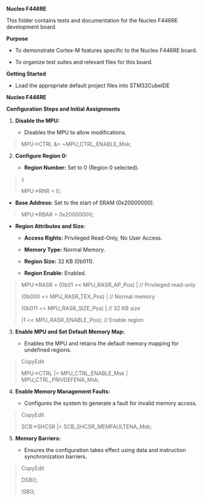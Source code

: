 **Nucleo F446RE**

This folder contains tests and documentation for the Nucleo F446RE
development board.

**Purpose**

-   To demonstrate Cortex-M features specific to the Nucleo F446RE
    board.

-   To organize test suites and relevant files for this board.

**Getting Started**

-   Load the appropriate default project files into STM32CubeIDE

**Nucleo F446RE**

**Configuration Steps and Initial Assignments**

1.  **Disable the MPU:**

    -   Disables the MPU to allow modifications.

> MPU-\>CTRL &= \~MPU_CTRL_ENABLE_Msk;

2.  **Configure Region 0:**

    -   **Region Number:** Set to 0 (Region 0 selected).

> c
>
> MPU-\>RNR = 0;

-   **Base Address:** Set to the start of SRAM (0x20000000).

> MPU-\>RBAR = 0x20000000;

-   **Region Attributes and Size:**

    -   **Access Rights:** Privileged Read-Only, No User Access.

    -   **Memory Type:** Normal Memory.

    -   **Region Size:** 32 KB (0b011).

    -   **Region Enable:** Enabled.

> MPU-\>RASR = (0b01 \<\< MPU_RASR_AP_Pos) \| // Privileged read-only
>
> (0b000 \<\< MPU_RASR_TEX_Pos) \| // Normal memory
>
> (0b011 \<\< MPU_RASR_SIZE_Pos) \| // 32 KB size
>
> (1 \<\< MPU_RASR_ENABLE_Pos); // Enable region

3.  **Enable MPU and Set Default Memory Map:**

    -   Enables the MPU and retains the default memory mapping for
        undefined regions.

> CopyEdit
>
> MPU-\>CTRL \|= MPU_CTRL_ENABLE_Msk \| MPU_CTRL_PRIVDEFENA_Msk;

4.  **Enable Memory Management Faults:**

    -   Configures the system to generate a fault for invalid memory
        access.

> CopyEdit
>
> SCB-\>SHCSR \|= SCB_SHCSR_MEMFAULTENA_Msk;

5.  **Memory Barriers:**

    -   Ensures the configuration takes effect using data and
        instruction synchronization barriers.

> CopyEdit
>
> DSB();
>
> ISB();
